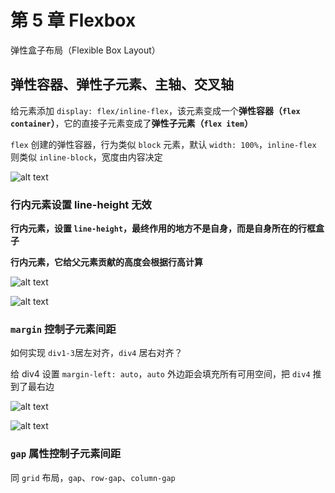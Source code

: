# 第 5 章 Flexbox

弹性盒子布局（Flexible Box Layout）

## 弹性容器、弹性子元素、主轴、交叉轴

给元素添加 `display: flex/inline-flex`，该元素变成一个**弹性容器（`flex container`）**，它的直接子元素变成了**弹性子元素（`flex item`）**

`flex` 创建的弹性容器，行为类似 `block` 元素，默认 `width: 100%`，`inline-flex` 则类似 `inline-block`，宽度由内容决定

![alt text](https://github.com/yaoshaohua/markdowndocs/blob/main/assets/css/5-1-1.png?raw=true)

### 行内元素设置 line-height 无效

**行内元素，设置 `line-height`，最终作用的地方不是自身，而是自身所在的行框盒子**

**行内元素，它给父元素贡献的高度会根据行高计算**

![alt text](https://github.com/yaoshaohua/markdowndocs/blob/main/assets/css/5-1-2.png?raw=true)

![alt text](https://github.com/yaoshaohua/markdowndocs/blob/main/assets/css/5-1-3.png?raw=true)

### `margin` 控制子元素间距

如何实现 `div1-3`居左对齐，`div4` 居右对齐？

给 div4 设置 `margin-left: auto`，`auto` 外边距会填充所有可用空间，把 `div4` 推到了最右边

![alt text](https://github.com/yaoshaohua/markdowndocs/blob/main/assets/css/5-1-4.png?raw=true)

![alt text](https://github.com/yaoshaohua/markdowndocs/blob/main/assets/css/5-1-5.png?raw=true)

### `gap` 属性控制子元素间距

同 `grid` 布局，`gap`、`row-gap`、`column-gap`
